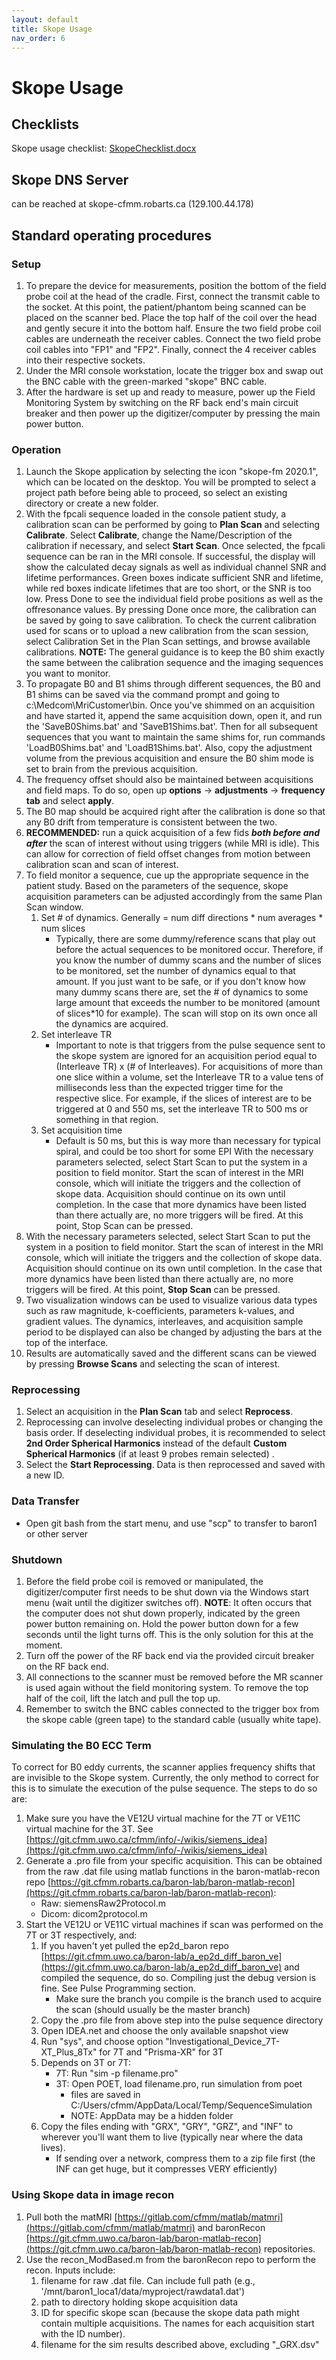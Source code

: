 ```yaml
---
layout: default
title: Skope Usage
nav_order: 6
---
```

# Skope Usage

## Checklists
Skope usage checklist: [SkopeChecklist.docx](https://uwoca.sharepoint.com/:w:/s/BaronLab/EZjDY7DrkPtAhamTVLDtxpcB6N6qzYAAQtsedY-xCmXctg?e=qpQtmH)

## Skope DNS Server
can be reached at skope-cfmm.robarts.ca (129.100.44.178)

## Standard operating procedures

### Setup
1. To prepare the device for measurements, position the bottom of the field probe coil at the head of the cradle. First, connect the transmit cable to the socket. At this point, the patient/phantom being scanned can be placed on the scanner bed. Place the top half of the coil over the head and gently secure it into the bottom half. Ensure the two field probe coil cables are underneath the receiver cables. Connect the two field probe coil cables into "FP1" and "FP2". Finally, connect the 4 receiver cables into their respective sockets.
2. Under the MRI console workstation, locate the trigger box and swap out the BNC cable with the green-marked "skope" BNC cable.  
3. After the hardware is set up and ready to measure, power up the Field Monitoring System by switching on the RF back end's main circuit breaker and then power up the digitizer/computer by pressing the main power button.

### Operation
1. Launch the Skope application by selecting the icon "skope-fm 2020.1", which can be located on the desktop. You will be prompted to select a project path before being able to proceed, so select an existing directory or create a new folder. 
2. With the fpcali sequence loaded in the console patient study, a calibration scan can be performed by going to **Plan Scan** and selecting **Calibrate**. Select **Calibrate**, change the Name/Description of the calibration if necessary, and select **Start Scan**. Once selected, the fpcali sequence can be ran in the MRI console. If successful, the display will show the calculated decay signals as well as individual channel SNR and lifetime performances. Green boxes indicate sufficient SNR and lifetime, while red boxes indicate lifetimes that are too short, or the SNR is too low. Press Done to see the individual field probe positions as well as the offresonance values. By pressing Done once more, the calibration can be saved by going to save calibration. To check the current calibration used for scans or to upload a new calibration from the scan session, select Calibration Set in the Plan Scan settings, and browse available calibrations. **NOTE:** The general guidance is to keep the B0 shim exactly the same between the calibration sequence and the imaging sequences you want to monitor.  
3. To propagate B0 and B1 shims through different sequences, the B0 and B1 shims can be saved via the command prompt and going to c:\Medcom\MriCustomer\bin. Once you've shimmed on an acquisition and have started it, append the same acquisition down, open it, and run the 'SaveB0Shims.bat' and 'SaveB1Shims.bat'. Then for all subsequent sequences that you want to maintain the same shims for, run commands 'LoadB0Shims.bat' and 'LoadB1Shims.bat'. Also, copy the adjustment volume from the previous acquisition and ensure the B0 shim mode is set to brain from the previous acquisition.
4. The frequency offset should also be maintained between acquisitions and field maps. To do so, open up **options** -> **adjustments** -> **frequency tab** and select **apply**. 
5. The B0 map should be acquired right after the calibration is done so that any B0 drift from temperature is consistent between the two.
6. **RECOMMENDED:** run a quick acquisition of a few fids ***both before and after*** the scan of interest without using triggers (while MRI is idle). This can allow for correction of field offset changes from motion between calibration scan and scan of interest.
7. To field monitor a sequence, cue up the appropriate sequence in the patient study. Based on the parameters of the sequence, skope acquisition parameters can be adjusted accordingly from the same Plan Scan window.
    1. Set # of dynamics. Generally = num diff directions * num averages * num slices
        - Typically, there are some dummy/reference scans that play out before the actual sequences to be monitored occur. Therefore, if you know the number of dummy scans and the number of slices to be monitored, set the number of dynamics equal to that amount. If you just want to be safe, or if you don't know how many dummy scans there are, set the # of dynamics to some large amount that exceeds the number to be monitored (amount of slices*10 for example). The scan will stop on its own once all the dynamics are acquired.
    2. Set interleave TR
        - Important to note is that triggers from the pulse sequence sent to the skope system are ignored for an acquisition period equal to (Interleave TR) x (# of Interleaves). For acquisitions of more than one slice within a volume, set the Interleave TR to a value tens of milliseconds less than the expected trigger time for the respective slice. For example, if the slices of interest are to be triggered at 0 and 550 ms, set the interleave TR to 500 ms or something in that region. 
    3. Set acquisition time
        - Default is 50 ms, but this is way more than necessary for typical spiral, and could be too short for some EPI
        With the necessary parameters selected, select Start Scan to put the system in a position to field monitor. Start the scan of interest in the MRI console, which will initiate the triggers and the collection of skope data. Acquisition should continue on its own until completion. In the case that more dynamics have been listed than there actually are, no more triggers will be fired. At this point, Stop Scan can be pressed.
8. With the necessary parameters selected, select Start Scan to put the system in a position to field monitor. Start the scan of interest in the MRI console, which will initiate the triggers and the collection of skope data. Acquisition should continue on its own until completion. In the case that more dynamics have been listed than there actually are, no more triggers will be fired. At this point, **Stop Scan** can be pressed.
9. Two visualization windows can be used to visualize various data types such as raw magnitude, k-coefficients, parameters k-values, and gradient values. The dynamics, interleaves, and acquisition sample period to be displayed can also be changed by adjusting the bars at the top of the interface. 
10. Results are automatically saved and the different scans can be viewed by pressing  **Browse Scans** and selecting the scan of interest.

### Reprocessing 
1. Select an acquisition in the **Plan Scan** tab and select **Reprocess**.
2. Reprocessing can involve deselecting individual probes or changing the basis order. If deselecting individual probes, it is recommended to select **2nd Order Spherical Harmonics** instead of the default **Custom Spherical Harmonics** (if at least 9 probes remain selected) . 
3. Select the **Start Reprocessing**. Data is then reprocessed and saved with a new ID.

### Data Transfer
- Open git bash from the start menu, and use "scp" to transfer to baron1 or other server

### Shutdown
1. Before the field probe coil is removed or manipulated, the digitizer/computer first needs to be shut down via the Windows start menu (wait until the digitizer switches off). **NOTE**: It often occurs that the computer does not shut down properly, indicated by the green power button remaining on. Hold the power button down for a few seconds until the light turns off. This is the only solution for this at the moment. 
2. Turn off the power of the RF back end via the provided circuit breaker on the RF back end. 
3. All connections to the scanner must be removed before the MR scanner is used again without the field monitoring system. To remove the top half of the coil, lift the latch and pull the top up.
4. Remember to switch the BNC cables connected to the trigger box from the skope cable (green tape) to the standard cable (usually white tape).

### Simulating the B0 ECC Term

To correct for B0 eddy currents, the scanner applies frequency shifts that are invisible to the Skope system. Currently, the only method to correct for this is to simulate the execution of the pulse sequence. The steps to do so are:
1. Make sure you have the VE12U virtual machine for the 7T or VE11C virtual machine for the 3T. See [https://git.cfmm.uwo.ca/cfmm/info/-/wikis/siemens_idea](https://git.cfmm.uwo.ca/cfmm/info/-/wikis/siemens_idea)
2. Generate a .pro file from your specific acquisition. This can be obtained from the raw .dat file using matlab functions in the baron-matlab-recon repo [https://git.cfmm.robarts.ca/baron-lab/baron-matlab-recon](https://git.cfmm.robarts.ca/baron-lab/baron-matlab-recon):
    - Raw: siemensRaw2Protocol.m
    - Dicom: dicom2protocol.m
3. Start the VE12U or VE11C virtual machines if scan was performed on the 7T or 3T respectively, and:
    1. If you haven't yet pulled the ep2d_baron repo [https://git.cfmm.uwo.ca/baron-lab/a_ep2d_diff_baron_ve](https://git.cfmm.uwo.ca/baron-lab/a_ep2d_diff_baron_ve) and compiled the sequence, do so. Compiling just the debug version is fine. See Pulse Programming section.
        - Make sure the branch you compile is the branch used to acquire the scan (should usually be the master branch)
    2. Copy the .pro file from above step into the pulse sequence directory
    3. Open IDEA.net and choose the only available snapshot view
    4. Run "sys", and choose option "Investigational_Device_7T-XT_Plus_8Tx" for 7T and "Prisma-XR" for 3T
    5. Depends on 3T or 7T:
        - 7T: Run "sim -p filename.pro"
        - 3T: Open POET, load filename.pro, run simulation from poet
            - files are saved in C:/Users/cfmm/AppData/Local/Temp/SequenceSimulation
            - NOTE: AppData may be a hidden folder
    6. Copy the files ending with "GRX", "GRY", "GRZ", and "INF" to wherever you'll want them to live (typically near where the data lives).
        - If sending over a network, compress them to a zip file first (the INF can get huge, but it compresses VERY efficiently)

### Using Skope data in image recon
1. Pull both the matMRI [https://gitlab.com/cfmm/matlab/matmri](https://gitlab.com/cfmm/matlab/matmri) and baronRecon [https://git.cfmm.uwo.ca/baron-lab/baron-matlab-recon](https://git.cfmm.uwo.ca/baron-lab/baron-matlab-recon) repositories. 
2. Use the recon_ModBased.m from the baronRecon repo to perform the recon. Inputs include:
    1. filename for raw .dat file. Can include full path (e.g., '/mnt/baron1_loca1/data/myproject/rawdata1.dat')
    2. path to directory holding skope acquisition data
    3. ID for specific skope scan (because the skope data path might contain multiple acquisitions. The names for each acquisition start with the ID number).
    4. filename for the sim results described above, excluding "_GRX.dsv"
